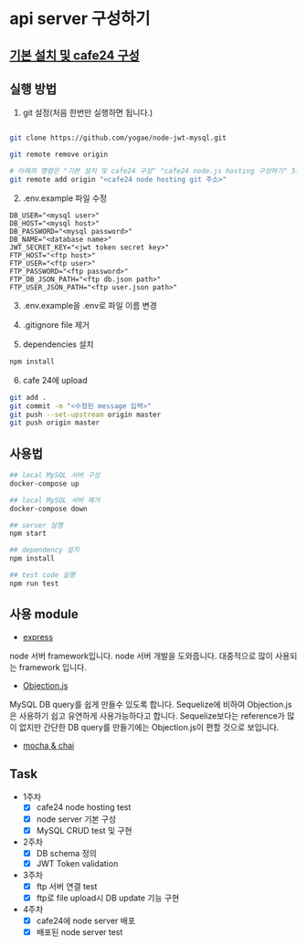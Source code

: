 # api server 구성하기

## [기본 설치 및 cafe24 구성](https://github.com/yogae/cafe24-node-base-setting.git)

## 실행 방법

1. git 설정(처음 한번만 실행하면 됩니다.)

```bash

git clone https://github.com/yogae/node-jwt-mysql.git

git remote remove origin

# 아래의 명령은 "기본 설치 및 cafe24 구성" "cafe24 node.js hosting 구성하기" 5번 "cafe24 git 설정"에서 저정소의 주소를 입력하시면 됩니다.(입력 시 주소 앞에 있는 git이라는 단어는 빼고 입력합니다.)
git remote add origin "<cafe24 node hosting git 주소>"
``` 

2. .env.example 파일 수정

```
DB_USER="<mysql user>"
DB_HOST="<mysql host>"
DB_PASSWORD="<mysql password>"
DB_NAME="<database name>"
JWT_SECRET_KEY="<jwt token secret key>"
FTP_HOST="<ftp host>"
FTP_USER="<ftp user>"
FTP_PASSWORD="<ftp password>"
FTP_DB_JSON_PATH="<ftp db.json path>"
FTP_USER_JSON_PATH="<ftp user.json path>"
```

3. .env.example을 .env로 파일 이름 변경

4. .gitignore file 제거

5. dependencies 설치

``` bash
npm install
```
6. cafe 24에 upload

``` bash
git add .
git commit -m "<수정된 message 입력>"
git push --set-upstream origin master
git push origin master
```

## 사용법

```bash
## local MySQL 서버 구성
docker-compose up

## local MySQL 서버 제거
docker-compose down

## server 실행
npm start

## dependency 설치
npm install

## test code 실행
npm run test
```

## 사용 module

- [express](https://expressjs.com/ko/)

node 서버 framework입니다. node 서버 개발을 도와줍니다. 대중적으로 많이 사용되는 framework 입니다.

- [Objection.js](https://vincit.github.io/objection.js/)

MySQL DB query를 쉽게 만들수 있도록 합니다. Sequelize에 비하여 Objection.js은 사용하기 쉽고 유연하게 사용가능하다고 합니다.
Sequelize보다는 reference가 많이 없지만 간단한 DB query를 만들기에는 Objection.js이 편할 것으로 보입니다.

- [mocha & chai]()

## Task

- 1주차
    - [x] cafe24 node hosting test
    - [x] node server 기본 구성
    - [x] MySQL CRUD test 및 구현
- 2주차
    - [x] DB schema 정의
    - [x] JWT Token validation
- 3주차
    - [x] ftp 서버 연결 test
    - [x] ftp로 file upload시 DB update 기능 구현
- 4주차
    - [x] cafe24에 node server 배포
    - [x] 배포된 node server test
